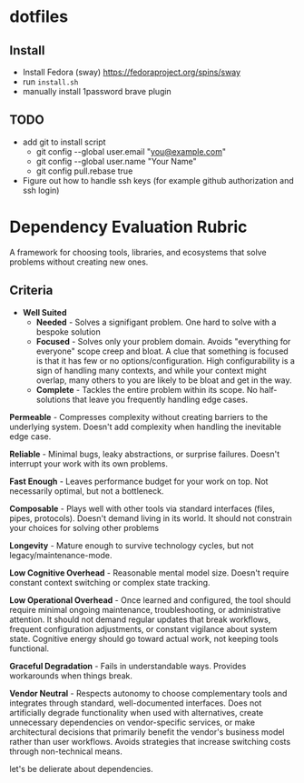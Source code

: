 # dotfiles

## Install

* Install Fedora (sway) https://fedoraproject.org/spins/sway
* run `install.sh`
* manually install 1password brave plugin

## TODO

* add git to install script
  * git config --global user.email "you@example.com"
  * git config --global user.name "Your Name"
  * git config pull.rebase true
* Figure out how to handle ssh keys (for example github authorization and ssh login)



# Dependency Evaluation Rubric

A framework for choosing tools, libraries, and ecosystems that solve problems without creating new ones.

## Criteria

* **Well Suited**
  * **Needed** - Solves a signifigant problem. One hard to solve with a bespoke solution
  * **Focused** - Solves only your problem domain. Avoids "everything for everyone" scope creep and bloat. A clue that something is focused is that it has few or no options/configuration. High configurability is a sign of handling many contexts,
                  and while your context might overlap, many others to you are likely to be bloat and get in the way.
  * **Complete** - Tackles the entire problem within its scope. No half-solutions that leave you frequently handling edge cases.

**Permeable** - Compresses complexity without creating barriers to the underlying system. Doesn't add complexity when handling the inevitable edge case.

**Reliable** - Minimal bugs, leaky abstractions, or surprise failures. Doesn't interrupt your work with its own problems.

**Fast Enough** - Leaves performance budget for your work on top. Not necessarily optimal, but not a bottleneck.

**Composable** - Plays well with other tools via standard interfaces (files, pipes, protocols). Doesn't demand living in its world. It should not constrain your choices for solving other problems

**Longevity** - Mature enough to survive technology cycles, but not legacy/maintenance-mode.

**Low Cognitive Overhead** - Reasonable mental model size. Doesn't require constant context switching or complex state tracking.

**Low Operational Overhead** - Once learned and configured, the tool should require minimal ongoing maintenance, troubleshooting, or administrative attention. It should not demand regular updates that break workflows, frequent configuration adjustments, or constant vigilance about system state. Cognitive energy should go toward actual work, not keeping tools functional.

**Graceful Degradation** - Fails in understandable ways. Provides workarounds when things break.

**Vendor Neutral** - Respects autonomy to choose complementary tools and integrates through standard, well-documented interfaces. Does not artificially degrade functionality when used with alternatives, create unnecessary dependencies on vendor-specific services, or make architectural decisions that primarily benefit the vendor's business model rather than user workflows. Avoids strategies that increase switching costs through non-technical means.


let's be delierate about dependencies.

